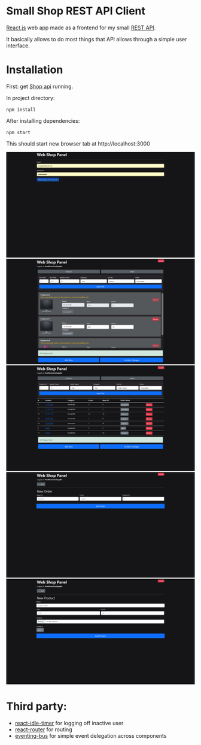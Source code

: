 # Small Shop REST API Client
[React.js](https://reactjs.org/) web app made as a frontend for my small [REST API](https://github.com/t-cel/Small-Shop-REST-API).

It basically allows to do most things that API allows through a simple user interface.

# Installation
First: get [Shop api](https://github.com/t-cel/Small-Shop-REST-API) running.

In project directory:

    npm install
   
   After installing dependencies:

    npm start
This should start new browser tab at http://localhost:3000

![](github/2.png)
![](github/3.png)
![](github/4.png)
![](github/5.png)
![](github/6.png)

# Third party:
- [react-idle-timer](https://github.com/SupremeTechnopriest/react-idle-timer) for logging off inactive user
- [react-router](https://github.com/ReactTraining/react-router) for routing
- [eventing-bus](https://github.com/arkency/event-bus) for simple event delegation across components